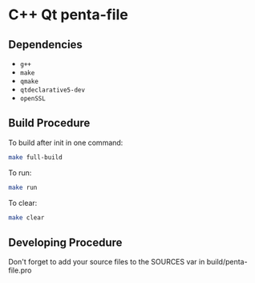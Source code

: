# C++ Qt penta-file

## Dependencies

* `g++`
* `make`
* `qmake`
* `qtdeclarative5-dev`
* `openSSL`

## Build Procedure

To build after init in one command:

```bash
make full-build
```

To run:

```bash
make run
```

To clear:

```bash
make clear
```

## Developing Procedure

Don't forget to add your source files to the SOURCES var in build/penta-file.pro
